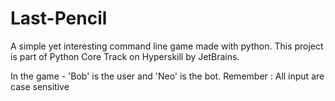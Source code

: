 # Last-Pencil
A simple yet interesting command line game made with python. This project is part of Python Core Track on Hyperskill by JetBrains.

In the game - 'Bob' is the user and 'Neo' is the bot. 
Remember : All input are case sensitive
